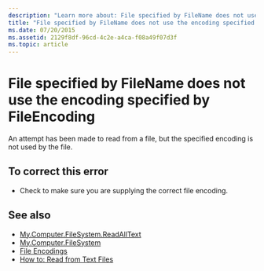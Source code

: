 ```yaml
---
description: "Learn more about: File specified by FileName does not use the encoding specified by FileEncoding"
title: "File specified by FileName does not use the encoding specified by FileEncoding"
ms.date: 07/20/2015
ms.assetid: 2129f8df-96cd-4c2e-a4ca-f08a49f07d3f
ms.topic: article
---
```

# File specified by FileName does not use the encoding specified by FileEncoding

An attempt has been made to read from a file, but the specified encoding is not used by the file.  
  
## To correct this error  
  
- Check to make sure you are supplying the correct file encoding.  
  
## See also

- [My.Computer.FileSystem.ReadAllText](xref:Microsoft.VisualBasic.FileIO.FileSystem.ReadAllText%2A)
- [My.Computer.FileSystem](xref:Microsoft.VisualBasic.FileIO.FileSystem)
- [File Encodings](../developing-apps/programming/drives-directories-files/file-encodings.md)
- [How to: Read from Text Files](../developing-apps/programming/drives-directories-files/how-to-read-from-text-files.md)
